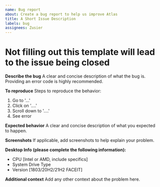 ```yaml
---
name: Bug report
about: Create a bug report to help us improve Atlas
title: A Short Issue Description
labels: bug
assignees: Zusier
---
```

# Not filling out this template will lead to the issue being closed

**Describe the bug**
A clear and concise description of what the bug is. Providing an error code is highly recommended.

**To reproduce**
Steps to reproduce the behavior:

1. Go to '...'
2. Click on '....'
3. Scroll down to '....'
4. See error

**Expected behavior**
A clear and concise description of what you expected to happen.

**Screenshots**
If applicable, add screenshots to help explain your problem.

**Desktop Info (please complete the following information):**

- CPU [Intel or AMD, include specifics]
- System Drive Type
- Version [1803/20H2/21H2 FACEIT]

**Additional context**
Add any other context about the problem here.
